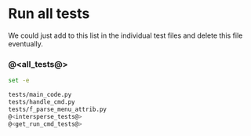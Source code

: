 # Run all tests

We could just add to this list in the individual test files and delete this file eventually.

### @<all_tests@>

```bash {name=all_tests menu=true}
set -e

tests/main_code.py
tests/handle_cmd.py
tests/f_parse_menu_attrib.py
@<intersperse_tests@>
@<get_run_cmd_tests@>
```
